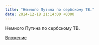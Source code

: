 ```yaml
---
title: "Немного Путина по сербскому ТВ."
date: 2014-12-18 21:14:00 +0300
---
```


Немного Путина по сербскому ТВ.

[Вложение](https://vk.com/photo41076938_348942404)
